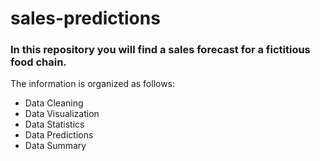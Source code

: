 # sales-predictions

### In this repository you will find a sales forecast for a fictitious food chain.

The information is organized as follows:

* Data Cleaning
* Data Visualization
* Data Statistics
* Data Predictions
* Data Summary

